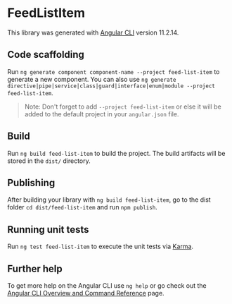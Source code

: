 # FeedListItem

This library was generated with [Angular CLI](https://github.com/angular/angular-cli) version 11.2.14.

## Code scaffolding

Run `ng generate component component-name --project feed-list-item` to generate a new component. You can also use `ng generate directive|pipe|service|class|guard|interface|enum|module --project feed-list-item`.
> Note: Don't forget to add `--project feed-list-item` or else it will be added to the default project in your `angular.json` file. 

## Build

Run `ng build feed-list-item` to build the project. The build artifacts will be stored in the `dist/` directory.

## Publishing

After building your library with `ng build feed-list-item`, go to the dist folder `cd dist/feed-list-item` and run `npm publish`.

## Running unit tests

Run `ng test feed-list-item` to execute the unit tests via [Karma](https://karma-runner.github.io).

## Further help

To get more help on the Angular CLI use `ng help` or go check out the [Angular CLI Overview and Command Reference](https://angular.io/cli) page.
